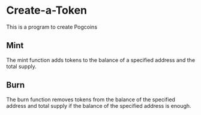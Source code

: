 # Create-a-Token
This is a program to create Pogcoins
## Mint
The mint function adds tokens to the balance of a specified address and the total supply.
## Burn
The burn function removes tokens from the balance of the specified address and total supply if the balance of the specified address is enough.
